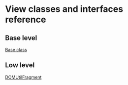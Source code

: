 # View classes and interfaces reference

## Base level

[Base class](class_Base.md)

## Low level

[DOMUtilFragment](ViewClasses/DOMUtilFragment.md)